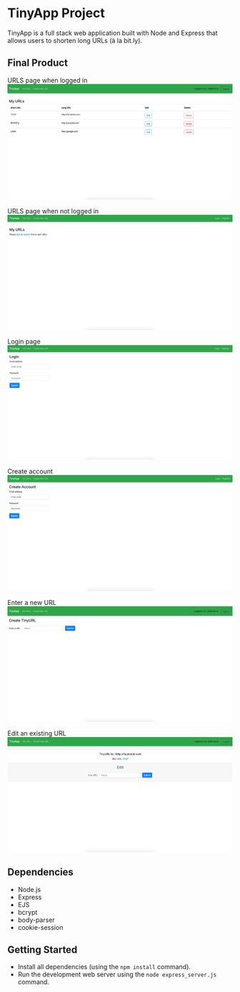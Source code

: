 # TinyApp Project

TinyApp is a full stack web application built with Node and Express that allows users to shorten long URLs (à la bit.ly).

## Final Product
URLS page when logged in
!["Screenshot of URLS page when logged in"](https://github.com/cphung1/tinyapp/blob/master/docs/urls-page-logged.png)

URLS page when not logged in
!["Screenshot of URLS page when not logged in"](https://github.com/cphung1/tinyapp/blob/master/docs/urls-page-not-logged.png)

Login page
!["Screenshot of login page"](https://github.com/cphung1/tinyapp/blob/master/docs/login-page.png)

Create account 
!["Screenshot of login page"](https://github.com/cphung1/tinyapp/blob/master/docs/create-acc.png)

Enter a new URL
!["Screenshot of new URL page"](https://github.com/cphung1/tinyapp/blob/master/docs/new-url.png)

Edit an existing URL
!["Screenshot of short page"](https://github.com/cphung1/tinyapp/blob/master/docs/edit-url.png)

## Dependencies

- Node.js
- Express
- EJS
- bcrypt
- body-parser
- cookie-session

## Getting Started

- Install all dependencies (using the `npm install` command).
- Run the development web server using the `node express_server.js` command.
